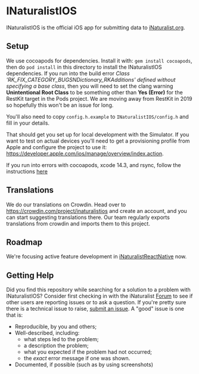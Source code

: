 INaturalistIOS
==============

INaturalistIOS is the official iOS app for submitting data to [iNaturalist.org](http://www.inaturalist.org).

Setup
-----

We use cocoapods for dependencies. Install it with: `gem install cocoapods`, then do `pod install` in this directory to install the INaturalistIOS dependencies. If you run into the build error *Class 'RK_FIX_CATEGORY_BUGSNDictionary_RKAdditions' defined without specifying a base class*, then you will need to set the clang warning **Unintentional Root Class** to be something other than **Yes (Error)** for the RestKit target in the Pods project. We are moving away from RestKit in 2019 so hopefully this won't be an issue for long.

You'll also need to copy `config.h.example` to `INaturalistIOS/config.h` and fill in your details.

That should get you set up for local development with the Simulator. If you want to test on actual devices you'll need to get a provisioning profile from Apple and configure the project to use it: https://developer.apple.com/ios/manage/overview/index.action.

If you run into errors with cocoapods, xcode 14.3, and rsync, follow the instructions [here](https://github.com/CocoaPods/CocoaPods/issues/11808#issuecomment-1509261607)

Translations
------------

We do our translations on Crowdin. Head over to https://crowdin.com/project/inaturalistios and create an account, and you can start suggesting translations there. Our team regularly exports translations from crowdin and imports them to this project.

Roadmap
-----

We're focusing active feature development in [iNaturalistReactNative](https://github.com/inaturalist/iNaturalistReactNative) now.

Getting Help
------------

Did you find this repository while searching for a solution to a problem with INaturalistIOS? Consider first checking in with the iNaturalist [Forum](https://forum.inaturalist.org) to see if other users are reporting issues or to ask a question. If you're pretty sure there is a technical issue to raise, [submit an issue](https://github.com/inaturalist/INaturalistIOS/issues). A "good" issue is one that is:

- Reproducible, by you and others;
- Well-described, including:
    - what steps led to the problem;
    - a description the problem;
    - what you expected if the problem had not occurred;
    - the _exact_ error message if one was shown.
- Documented, if possible (such as by using screenshots)


